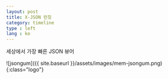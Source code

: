 ```yaml
---
layout: post
title: X-JSON 런칭
category: timeline
type : left
lang : ko
---
```


세상에서 가장 빠른 JSON 뷰어

![jsongum]({{ site.baseurl }}/assets/images/mem-jsongum.png){:class="logo"}
